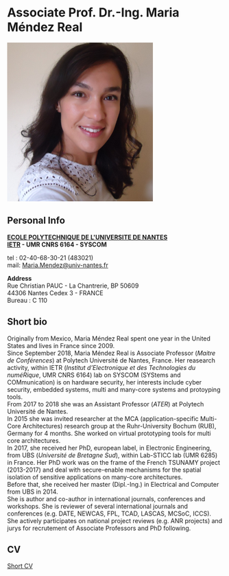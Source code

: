 Associate Prof. Dr.-Ing. Maria Méndez Real
============

<img src="/my_picture.JPG" width="340" height="370" />    

Personal Info
-----

**[ECOLE POLYTECHNIQUE DE L'UNIVERSITE DE NANTES](https://www.univ-nantes.fr/)**<br/>
**[IETR](https://www.ietr.fr/?lang=en) - UMR CNRS 6164 - SYSCOM**

tel : 02-40-68-30-21 (483021)<br/>
mail: Maria.Mendez@univ-nantes.fr

**Address**<br/>
Rue Christian PAUC - La Chantrerie, BP 50609<br/>
44306 Nantes Cedex 3 - FRANCE<br/>
Bureau : C 110

Short bio
-------
Originally from Mexico, Maria Méndez Real spent one year in the United States and lives in France since 2009.<br/>
Since September 2018, Maria Méndez Real is Associate Professor (*Maitre de Conférences*) at Polytech Université de Nantes, France. Her reasearch activity, within IETR (*Institut d’Electronique et des Technologies du numéRique*, UMR CNRS 6164) lab on SYSCOM (SYStems and COMmunication) is on hardware security, her interests include cyber security, embedded systems, multi and many-core systems and protoyping tools.<br/>
From 2017 to 2018 she was an Assistant Professor (*ATER*) at Polytech Université de Nantes.<br/>
In 2015 she was invited researcher at the MCA (application-specific Multi-Core Architectures) research group at the Ruhr-University Bochum (RUB), Germany for 4 months. She worked on virtual prototyping tools for multi core architectures.<br/>
In 2017, she received her PhD, european label, in Electronic Engineering, from UBS (*Université de Bretagne Sud*), within Lab-STICC lab (UMR 6285) in France. Her PhD work was on the frame of the French TSUNAMY project (2013-2017) and deal with secure-enable mechanisms for the spatial isolation of sensitive applications on many-core architectures.<br/>
Before that, she received her master (Dipl.-Ing.) in Electrical and Computer from UBS in 2014.<br/>
She is author and co-author in international journals, conferences and workshops. She is reviewer of several international journals and conferences (e.g. DATE, NEWCAS, FPL, TCAD, LASCAS, MCSoC, ICCS).<br/>
She actively participates on national project reviews (e.g. ANR projects) and jurys for recrutement of Associate Professors and PhD following.


CV
-------

[Short CV](/cv_2020_2pages.pdf)

